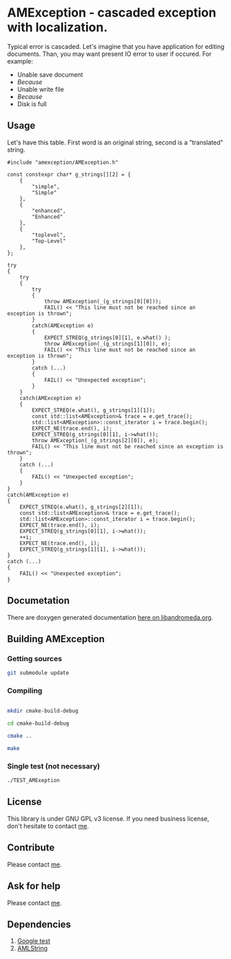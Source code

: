 # AMException - cascaded exception with localization.

Typical error is cascaded. Let's imagine that you have application for editing documents. Than, you may want present IO error to user if occured. For example:

- Unable save document
- *Because*
- Unable write file
- *Because*
- Disk is full

## Usage

Let's have this table. First word is an original string, second is a "translated" string.

    #include "amexception/AMException.h"

    const constexpr char* g_strings[][2] = {
        {
            "simple",
            "Simple"
        },
        {
            "enhanced",
            "Enhanced"
        },
        {
            "toplevel",
            "Top-Level"
        },
    };

    try
    {
        try
        {
            try
            {
                throw AMException(_(g_strings[0][0]));
                FAIL() << "This line must not be reached since an exception is thrown";
            }
            catch(AMException e)
            {
                EXPECT_STREQ(g_strings[0][1], e.what() );
                throw AMException(_(g_strings[1][0]), e);
                FAIL() << "This line must not be reached since an exception is thrown";
            }
            catch (...)
            {
                FAIL() << "Unexpected exception";
            }
        }
        catch(AMException e)
        {
            EXPECT_STREQ(e.what(), g_strings[1][1]);
            const std::list<AMException>& trace = e.get_trace();
            std::list<AMException>::const_iterator i = trace.begin();
            EXPECT_NE(trace.end(), i);
            EXPECT_STREQ(g_strings[0][1], i->what());
            throw AMException(_(g_strings[2][0]), e);
            FAIL() << "This line must not be reached since an exception is thrown";
        }
        catch (...)
        {
            FAIL() << "Unexpected exception";
        }
    }
    catch(AMException e)
    {
        EXPECT_STREQ(e.what(), g_strings[2][1]);
        const std::list<AMException>& trace = e.get_trace();
        std::list<AMException>::const_iterator i = trace.begin();
        EXPECT_NE(trace.end(), i);
        EXPECT_STREQ(g_strings[0][1], i->what());
        ++i;
        EXPECT_NE(trace.end(), i);
        EXPECT_STREQ(g_strings[1][1], i->what());
    }
    catch (...)
    {
        FAIL() << "Unexpected exception";
    }

## Documetation

There are doxygen generated documentation [here on libandromeda.org](http://libandromeda.org/amexception/latest/).

## Building AMException

### Getting sources

```bash
git submodule update
```

### Compiling

```bash

mkdir cmake-build-debug

cd cmake-build-debug

cmake ..

make
```

### Single test (not necessary)

```bash
./TEST_AMExeption
```

## License

This library is under GNU GPL v3 license. If you need business license, don't hesitate to contact [me](mailto:zdenek.skulinek\@robotea.com\?subject\=License%20for%20AMException).

## Contribute

Please contact [me](mailto:zdenek.skulinek\@robotea.com\?subject\=License%20for%20AMException).

## Ask for help

Please contact [me](mailto:zdenek.skulinek\@robotea.com\?subject\=Consultation).

## Dependencies

1. [Google test](https://github.com/google/googletest.git)
2. [AMLString](https://github.com/robotea/amlstring.git)
